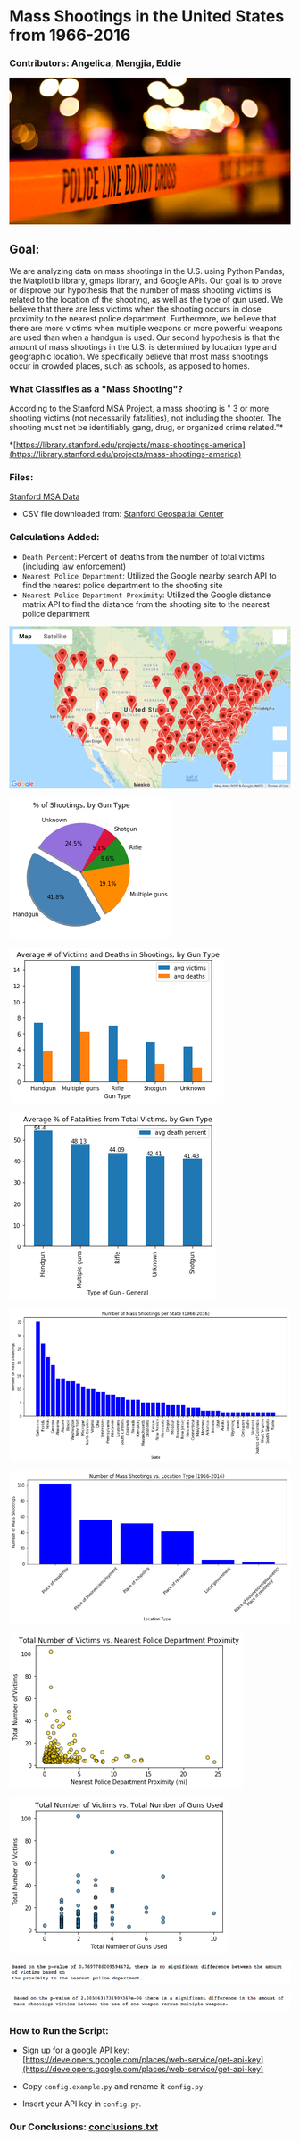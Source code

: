 # Mass Shootings in the United States from 1966-2016

### Contributors: Angelica, Mengjia, Eddie

![shootings](Images/policetape.png)

## Goal:

We are analyzing data on mass shootings in the U.S. using Python Pandas, the Matplotlib library, gmaps library, and Google APIs. Our goal is to prove or disprove our hypothesis that the number of mass shooting victims is related to the location of the shooting, as well as the type of gun used. We believe that there are less victims when the shooting occurs in close proximity to the nearest police department. Furthermore, we believe that there are more victims when multiple weapons or more powerful weapons are used than when a handgun is used. Our second hypothesis is that the amount of mass shootings in the U.S. is determined by location type and geographic location. We specifically believe that most mass shootings occur in crowded places, such as schools, as apposed to homes. 

### What Classifies as a "Mass Shooting"?
According to the Stanford MSA Project, a mass shooting is " 3 or more shooting victims (not necessarily fatalities), not including the shooter. The shooting must not be identifiably gang, drug, or organized crime related."*

*[https://library.stanford.edu/projects/mass-shootings-america](https://library.stanford.edu/projects/mass-shootings-america)

### Files:
[Stanford MSA Data](Stanford_MSA_Shooting.csv)

* CSV file downloaded from: [Stanford Geospatial Center](https://github.com/StanfordGeospatialCenter/MSA/tree/master/Data)

### Calculations Added:
* `Death Percent`: Percent of deaths from the number of total victims (including law enforcement)
* `Nearest Police Department`: Utilized the Google nearby search API to find the nearest police department to the shooting site
* `Nearest Police Department Proximity`: Utilized the Google distance matrix API to find the distance from the shooting site to the nearest police department 


![Map](Images/map.png)

![pctshootings](Images/pctshootings.png)

![avgvictimsanddeaths](Images/avgvictimsanddeaths.png)

![fatalitiespct](Images/fatalities.png)

![stateshootings](Images/shootingsperstate.png)

![locationtype](Images/locationtype.png)

![victimsvspdproximity](Images/victimsvspdproximity.png)

![victimsvsnumofguns](Images/victimsvsnumofguns.png)

![anova1](Images/anova1.png)

![anova2](Images/anova2.png)

### How to Run the Script:
* Sign up for a google API key: [https://developers.google.com/places/web-service/get-api-key](https://developers.google.com/places/web-service/get-api-key)

* Copy `config.example.py` and rename it `config.py`.

* Insert your API key in `config.py`.

### Our Conclusions: [conclusions.txt](conclusions.txt)



